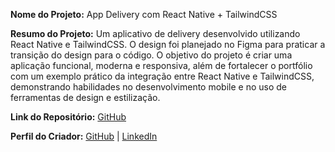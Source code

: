 **Nome do Projeto:** App Delivery com React Native + TailwindCSS

**Resumo do Projeto:** Um aplicativo de delivery desenvolvido utilizando React Native e TailwindCSS. O design foi planejado no Figma para praticar a transição do design para o código. O objetivo do projeto é criar uma aplicação funcional, moderna e responsiva, além de fortalecer o portfólio com um exemplo prático da integração entre React Native e TailwindCSS, demonstrando habilidades no desenvolvimento mobile e no uso de ferramentas de design e estilização.

**Link do Repositório:** [GitHub](https://github.com/nathanrodriguees/App-food)

**Perfil do Criador:** [GitHub](https://github.com/nathanrodriguees) | [LinkedIn](www.linkedin.com/in/nathan-rodrigues-65b906178)